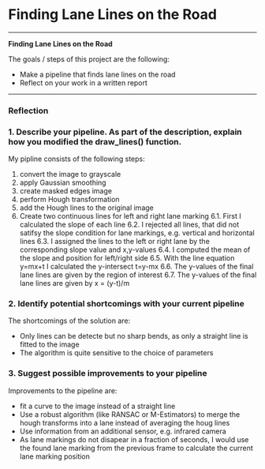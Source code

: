 # **Finding Lane Lines on the Road** 



---

**Finding Lane Lines on the Road**

The goals / steps of this project are the following:
* Make a pipeline that finds lane lines on the road
* Reflect on your work in a written report

---

### Reflection

### 1. Describe your pipeline. As part of the description, explain how you modified the draw_lines() function.

My pipline consists of the following steps:
1. convert the image to grayscale
2. apply Gaussian smoothing
3. create masked edges image
4. perform Hough transformation
5. add the Hough lines to the original image
6. Create two continuous lines for left and right lane marking
    6.1. First I calculated the slope of each line
    6.2. I rejected all lines, that did not satifsy the slope condition for lane markings, e.g. vertical and horizontal lines
    6.3. I assigned the lines to the left or right lane by the corresponding slope value and x,y-values
    6.4. I computed the mean of the slope and position for left/right side
    6.5. With the line equation y=mx+t I calculated the y-intersect t=y-mx 
    6.6. The y-values of the final lane lines are given by the region of interest
    6.7. The y-values of the final lane lines are given by x = (y-t)/m



### 2. Identify potential shortcomings with your current pipeline


The shortcomings of the solution are:
- Only lines can be detecte but no sharp bends, as only a straight line is fitted to the image
- The algorithm is quite sensitive to the choice of parameters 


### 3. Suggest possible improvements to your pipeline

Improvements to the pipeline are:
- fit a curve to the image instead of a straight line
- Use a robust algorithm (like RANSAC or M-Estimators) to merge the hough transforms into a lane instead of averaging the houg lines
- Use information from an additional sensor, e.g. infrared camera
- As lane markings do not disapear in a fraction of seconds, I would use the found lane marking from the previous frame to calculate the current lane marking position